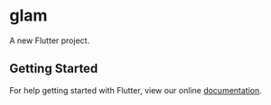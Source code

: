 # glam

A new Flutter project.

## Getting Started

For help getting started with Flutter, view our online
[documentation](https://flutter.io/).
